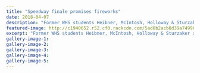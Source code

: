 ```yaml
---
title: "Speedway finale promises fireworks"
date: 2018-04-07
description: "Former WHS students Heibner, McIntosh, Holloway & Sturzaker all part of the star-studded field..."
featured-image: http://c1940652.r52.cf0.rackcdn.com/5ad6b2acb8d39a749900164e/Oceanview-7-april-car-1NZ.jpg
excerpt: "Former WHS students Heibner, McIntosh, Holloway & Sturzaker all part of the star-studded field at Oceanviews final meeting of the season."
gallery-image-1: 
gallery-image-2: 
gallery-image-3: 
gallery-image-4: 
gallery-image-5: 
---
```

